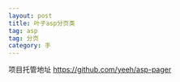 ```yaml
---
layout: post
title: 叶子asp分页类
tag: asp
tag: 分页
category: 手
---
```

项目托管地址 <a href="https://github.com/yeeh/asp-pager" title="github" target="_blank">https://github.com/yeeh/asp-pager</a>
